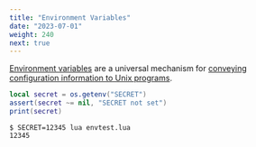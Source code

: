 ```yaml
---
title: "Environment Variables"
date: "2023-07-01"
weight: 240
next: true
---
```


[Environment variables](http://en.wikipedia.org/wiki/Environment_variable) are a universal mechanism for [conveying configuration
information to Unix programs](http://www.12factor.net/config).

```lua
local secret = os.getenv("SECRET")
assert(secret ~= nil, "SECRET not set")
print(secret)
```

``` {.fs95 .output}
$ SECRET=12345 lua envtest.lua
12345
```
